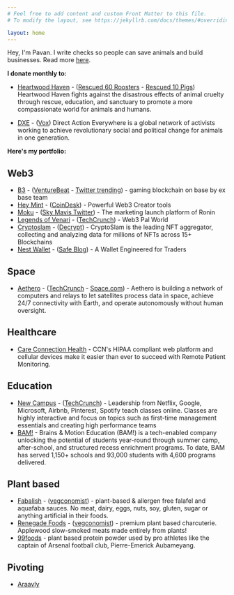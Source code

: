 ```yaml
---
# Feel free to add content and custom Front Matter to this file.
# To modify the layout, see https://jekyllrb.com/docs/themes/#overriding-theme-defaults

layout: home
---
```


Hey, I'm Pavan. I write checks so people can save animals and build businesses. Read more [here](/about/).

**I donate monthly to:**

- [Heartwood Haven](https://heartwoodhaven.org/) - ([Rescued 60 Roosters](https://www.yelmonline.com/stories/roy-animal-sanctuary-takes-in-nearly-60-roosters-rescue-from-cockfighting,339873) - [Rescued 10 Pigs](https://plantbasednews.org/culture/ethics/ten-pigs-rescued-animal-testing/)) Heartwood Haven fights against the disastrous effects of animal cruelty through rescue, education, and sanctuary to promote a more compassionate world for animals and humans.

- [DXE](https://www.directactioneverywhere.com/) - ([Vox](https://www.vox.com/future-perfect/23952627/wayne-hsiung-conviction-direct-action-everywhere-dxe-rescue-sonoma-county-chickens)) Direct Action Everywhere is a global network of activists working to achieve revolutionary social and political change for animals in one generation.

**Here's my portfolio:**

## Web3

- [B3](https://x.com/b3dotfun/) - ([VentureBeat](https://venturebeat.com/games/npc-labs-raises-18m-to-bring-mainstream-games-to-web3/) - [Twitter trending](https://x.com/i/trending/1815454338413982133)) - gaming blockchain on base by ex base team
- [Hey Mint](https://www.heymint.xyz/) - ([CoinDesk](https://www.coindesk.com/web3/2023/05/15/web3-education-leaders-team-up-to-roll-out-beginner-nft-platform-heymint/)) - Powerful Web3 Creator tools
- [Moku](https://x.com/Moku_HQ/status/1805407187482640642) - ([Sky Mavis Twitter](https://x.com/SkyMavisHQ/status/1813199943374356814)) - The marketing launch platform of Ronin
- [Legends of Venari](https://legendsofvenari.com/) - ([TechCrunch](https://techcrunch.com/2022/11/09/say-hello-to-the-newest-crypto-startups-from-web3-accelerator-alliance-daos-demo-day/)) - Web3 Pal World
- [Cryptoslam](https://cryptoslam.io/) - ([Decrypt](https://decrypt.co/211547/solana-nft-sales-skyrocket-ethereum-monthly-volume)) - CryptoSlam is the leading NFT aggregator, collecting and analyzing data for millions of NFTs across 15+ Blockchains 
- [Nest Wallet](https://nestwallet.xyz/) - ([Safe Blog](https://safe.global/blog/safe-case-2-digital-ownership-in-your-pocket)) - A Wallet Engineered for Traders

## Space
- [Aethero](https://aethero.com/) - ([TechCrunch](https://techcrunch.com/2024/07/02/computing-and-shielding-startups-join-forces-to-put-ai-capable-chips-in-space/) - [Space.com](https://www.space.com/ai-nvidia-gpu-spacex-launch-transporter-11)) - Aethero is building a network of computers and relays to let satellites process data in space, achieve 24/7 connectivity with Earth, and operate autonomously without human oversight.

## Healthcare

- [Care Connection Health](https://www.ccnhealth.com/) - CCN's HIPAA compliant web platform and cellular devices make it easier than ever to succeed with Remote Patient Monitoring. 

## Education

- [New Campus](https://newcampus.co) - ([TechCrunch](https://techcrunch.com/2021/07/20/newcampus-wants-to-train-the-first-time-managers-within-southeast-asias-tech-giants/)) - Leadership from Netflix, Google, Microsoft, Airbnb, Pinterest, Spotify teach classes online. Classes are highly interactive and focus on topics such as first-time management essentials and creating high performance teams
- [BAM!](https://www.brains-and-motion.com/) - Brains & Motion Education (BAM!) is a tech-enabled company unlocking the potential of students year-round through summer camp, after-school, and structured recess enrichment programs. To date, BAM has served 1,150+ schools and 93,000 students with 4,600 programs delivered.

## Plant based

- [Fabalish](https://www.fabalish.com) - ([vegconomist](https://vegconomist.com/food-and-beverage/egg-alternatives/crafty-counter-fabalish-first-ever-vegan-deviled-eggs/)) - plant-based & allergen free falafel and aquafaba sauces. No meat, dairy, eggs, nuts, soy, gluten, sugar or anything artificial in their foods.
- [Renegade Foods](https://renegadefoods.com/) - ([vegconomist](https://vegconomist.com/company-news/renegade-foods-triples-production-capabilities/)) - premium plant based charcuterie. Applewood slow-smoked meats made entirely from plants!
- [99foods](https://99foods.io/) - plant based protein powder used by pro athletes like the captain of Arsenal football club, Pierre-Emerick Aubameyang.

## Pivoting

- [Araavly](#)
